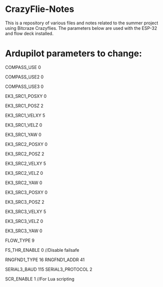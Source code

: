 # CrazyFlie-Notes

This is a repository of various files and notes related to the summer project using Bitcraze Crazyflies. The parameters below are used with the ESP-32 and flow deck installed.

# Ardupilot parameters to change:

COMPASS_USE 0

COMPASS_USE2 0

COMPASS_USE3 0


EK3_SRC1_POSXY 0

EK3_SRC1_POSZ 2

EK3_SRC1_VELXY 5

EK3_SRC1_VELZ 0

EK3_SRC1_YAW 0


EK3_SRC2_POSXY 0

EK3_SRC2_POSZ 2

EK3_SRC2_VELXY 5

EK3_SRC2_VELZ 0

EK3_SRC2_YAW 0


EK3_SRC3_POSXY 0

EK3_SRC3_POSZ 2

EK3_SRC3_VELXY 5

EK3_SRC3_VELZ 0

EK3_SRC3_YAW 0


FLOW_TYPE 9


FS_THR_ENABLE 0 //Disable failsafe


RNGFND1_TYPE 16
RNGFND1_ADDR 41

SERIAL3_BAUD 115
SERIAL3_PROTOCOL 2

SCR_ENABLE 1 //For Lua scripting
